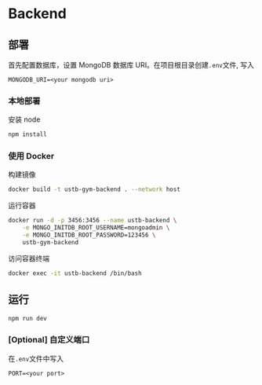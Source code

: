 # Backend

## 部署

首先配置数据库，设置 MongoDB 数据库 URI。在项目根目录创建`.env`文件, 写入

```
MONGODB_URI=<your mongodb uri>
```

### 本地部署

安装 node

```bash
npm install
```

### 使用 Docker

构建镜像

```bash
docker build -t ustb-gym-backend . --network host
```

运行容器

```bash
docker run -d -p 3456:3456 --name ustb-backend \
	-e MONGO_INITDB_ROOT_USERNAME=mongoadmin \
	-e MONGO_INITDB_ROOT_PASSWORD=123456 \
	ustb-gym-backend
```

访问容器终端

```bash
docker exec -it ustb-backend /bin/bash
```

## 运行

```bash
npm run dev
```

### [Optional] 自定义端口

在`.env`文件中写入

```
PORT=<your port>
```
